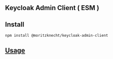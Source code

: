 ## Keycloak Admin Client ( ESM )

## Install

```sh
npm install @moritzknecht/keycloak-admin-client
```

## [Usage](https://www.npmjs.com/package/@keycloak/keycloak-admin-client)
